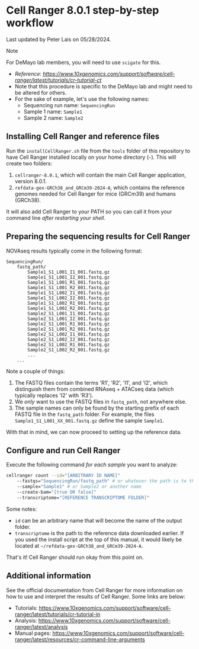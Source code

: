 # Cell Ranger 8.0.1 step-by-step workflow

Last updated by Peter Lais on 05/28/2024.

> [!NOTE]
> For DeMayo lab members, you will need to use `scigate` for this.

* _Reference: https://www.10xgenomics.com/support/software/cell-ranger/latest/tutorials/cr-tutorial-ct_
* Note that this procedure is specific to the DeMayo lab and might need to be altered for others.
* For the sake of example, let's use the following names:
    * Sequencing run name: `SequencingRun`
    * Sample 1 name: `Sample1`
    * Sample 2 name: `Sample2`

## Installing Cell Ranger and reference files

Run the `installCellRanger.sh` file from the `tools` folder of this repository to have Cell Ranger installed locally on your home directory (`~`). This will create two folders:

1. `cellranger-8.0.1`, which will contain the main Cell Ranger application, version 8.0.1.
2. `refdata-gex-GRCh38_and_GRCm39-2024-A`, which contains the reference genomes needed for Cell Ranger for mice (GRCm39) and humans (GRCh38).

It will also add Cell Ranger to your PATH so you can call it from your command line _after
restarting your shell._

## Preparing the sequencing results for Cell Ranger

NOVAseq results typically come in the following format:

```
SequencingRun/
    fastq_path/
        Sample1_S1_L001_I1_001.fastq.gz
        Sample1_S1_L001_I2_001.fastq.gz
        Sample1_S1_L001_R1_001.fastq.gz
        Sample1_S1_L001_R2_001.fastq.gz
        Sample1_S1_L002_I1_001.fastq.gz
        Sample1_S1_L002_I2_001.fastq.gz
        Sample1_S1_L002_R1_001.fastq.gz
        Sample1_S1_L002_R2_001.fastq.gz
        Sample2_S1_L001_I1_001.fastq.gz
        Sample2_S1_L001_I2_001.fastq.gz
        Sample2_S1_L001_R1_001.fastq.gz
        Sample2_S1_L001_R2_001.fastq.gz
        Sample2_S1_L002_I1_001.fastq.gz
        Sample2_S1_L002_I2_001.fastq.gz
        Sample2_S1_L002_R1_001.fastq.gz
        Sample2_S1_L002_R2_001.fastq.gz
        ...
    ...
```

Note a couple of things:

1. The FASTQ files contain the terms 'R1', 'R2', 'I1', and 'I2', which
   distinguish them from combined RNAseq + ATACseq data (which typically
   replaces 'I2' with 'R3').
2. We _only_ want to use the FASTQ files in `fastq_path`, not anywhere else.
3. The sample names can only be found by the starting prefix of each FASTQ file
   in the `fastq_path` folder. For example, the files `Sample1_S1_L001_XX_001.fastq.gz` 
   define the sample `Sample1`.

With that in mind, we can now proceed to setting up the reference data.

## Configure and run Cell Ranger

Execute the following command _for each sample_ you want to analyze:

```sh
cellranger count --id="[ARBITRARY ID NAME]"
    --fastqs="SequencingRun/fastq_path" # or whatever the path is to the fastq_path folder
    --sample="Sample1" # or Sample2 or another name
    --create-bam="[true OR false]"
    --transcriptome="[REFERENCE TRANSCRIPTOME FOLDER]"
```

Some notes:

* `id` can be an arbitrary name that will become the name of the output folder.
* `transcriptome` is the path to the reference data downloaded earlier. If you
  used the install script at the top of this manual, it would likely be located
  at `~/refdata-gex-GRCh38_and_GRCm39-2024-A`.

That's it! Cell Ranger should run okay from this point on.

## Additional information

See the official documentation from Cell Ranger for more information on how to
use and interpret the results of Cell Ranger. Some links are below:

* Tutorials: https://www.10xgenomics.com/support/software/cell-ranger/latest/tutorials/cr-tutorial-in
* Analysis: https://www.10xgenomics.com/support/software/cell-ranger/latest/analysis
* Manual pages: https://www.10xgenomics.com/support/software/cell-ranger/latest/resources/cr-command-line-arguments